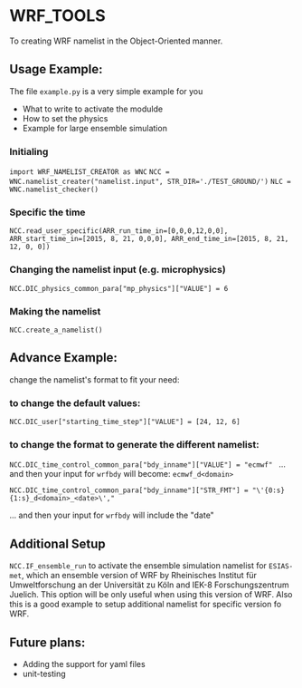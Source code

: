 # WRF_TOOLS

To creating WRF namelist in the Object-Oriented manner. 

## Usage Example:

The file `example.py` is a very simple example for you

 * What to write to activate the modulde
 * How to set the physics
 * Example for large ensemble simulation

### Initialing 
`import WRF_NAMELIST_CREATOR as WNC`
`NCC = WNC.namelist_creater("namelist.input", STR_DIR='./TEST_GROUND/')`
`NLC = WNC.namelist_checker()`

### Specific the time
`NCC.read_user_specific(ARR_run_time_in=[0,0,0,12,0,0], ARR_start_time_in=[2015, 8, 21, 0,0,0], ARR_end_time_in=[2015, 8, 21, 12, 0, 0])`

### Changing the namelist input (e.g. microphysics)
`NCC.DIC_physics_common_para["mp_physics"]["VALUE"] = 6`

### Making the namelist
`NCC.create_a_namelist()`

## Advance Example:
  change the namelist's format to fit your need:

### to change the default values:
  `NCC.DIC_user["starting_time_step"]["VALUE"] = [24, 12, 6] `

### to change the format to generate the different namelist:
  `NCC.DIC_time_control_common_para["bdy_inname"]["VALUE"] = "ecmwf" `
   ... and then your input for `wrfbdy` will become: `ecmwf_d<domain>`  

  `NCC.DIC_time_control_common_para["bdy_inname"]["STR_FMT"] = "\'{0:s}{1:s}_d<domain>_<date>\'," `

   ... and then your input for `wrfbdy` will include the "date"

## Additional Setup

   `NCC.IF_ensemble_run` to activate the ensemble simulation namelist for `ESIAS-met`, which an ensemble version of WRF by Rheinisches Institut für Umweltforschung an der Universität zu Köln and IEK-8 Forschungszentrum Juelich. 
   This option will be only useful when using this version of WRF. 
   Also this is a good example to setup additional namelist for specific version fo WRF. 

## Future plans:
 - Adding the support for yaml files
 - unit-testing


